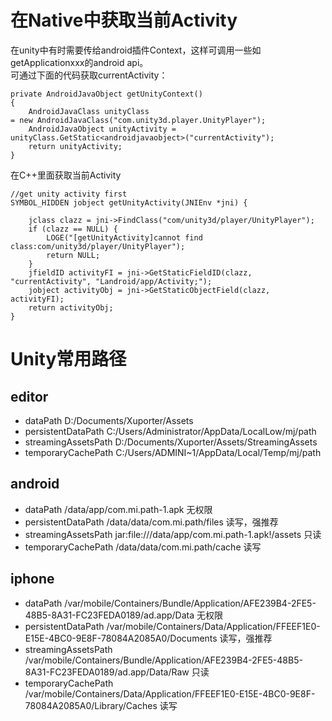 # 在Native中获取当前Activity
在unity中有时需要传给android插件Context，这样可调用一些如getApplicationxxx的android api。  
可通过下面的代码获取currentActivity：
```
private AndroidJavaObject getUnityContext()
{
    AndroidJavaClass unityClass = new AndroidJavaClass("com.unity3d.player.UnityPlayer");
    AndroidJavaObject unityActivity = unityClass.GetStatic<androidjavaobject>("currentActivity");
    return unityActivity;
}
```
在C++里面获取当前Activity
```
//get unity activity first
SYMBOL_HIDDEN jobject getUnityActivity(JNIEnv *jni) {

    jclass clazz = jni->FindClass("com/unity3d/player/UnityPlayer");
    if (clazz == NULL) {
        LOGE("[getUnityActivity]cannot find class:com/unity3d/player/UnityPlayer");
        return NULL;
    }
    jfieldID activityFI = jni->GetStaticFieldID(clazz, "currentActivity", "Landroid/app/Activity;");
    jobject activityObj = jni->GetStaticObjectField(clazz, activityFI);
    return activityObj;
}
```



# Unity常用路径
## editor
* dataPath	D:/Documents/Xuporter/Assets
* persistentDataPath	C:/Users/Administrator/AppData/LocalLow/mj/path
* streamingAssetsPath	D:/Documents/Xuporter/Assets/StreamingAssets
* temporaryCachePath	C:/Users/ADMINI~1/AppData/Local/Temp/mj/path

## android
* dataPath	/data/app/com.mi.path-1.apk	无权限
* persistentDataPath	/data/data/com.mi.path/files	读写，强推荐
* streamingAssetsPath	jar:file:///data/app/com.mi.path-1.apk!/assets	只读
* temporaryCachePath	/data/data/com.mi.path/cache	读写

## iphone
* dataPath	/var/mobile/Containers/Bundle/Application/AFE239B4-2FE5-48B5-8A31-FC23FEDA0189/ad.app/Data 	无权限
* persistentDataPath	/var/mobile/Containers/Data/Application/FFEEF1E0-E15E-4BC0-9E8F-78084A2085A0/Documents 读写，强推荐
* streamingAssetsPath	/var/mobile/Containers/Bundle/Application/AFE239B4-2FE5-48B5-8A31-FC23FEDA0189/ad.app/Data/Raw	只读
* temporaryCachePath	/var/mobile/Containers/Data/Application/FFEEF1E0-E15E-4BC0-9E8F-78084A2085A0/Library/Caches	读写
